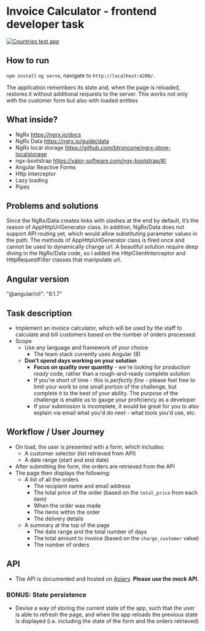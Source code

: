 # Invoice Calculator - frontend developer task

[![Countries test app](https://img.youtube.com/vi/JbgySQWSOaw/0.jpg)](https://www.youtube.com/watch?v=JbgySQWSOaw)

## How to run

`npm install`
`ng serve`, navigate to `http://localhost:4200/`.

The application remembers its state and, when the page is reloaded, restores it without additional requests to the server. This works not only with the customer form but also with loaded entities

## What inside?
* NgRx https://ngrx.io/docs
* NgRx Data https://ngrx.io/guide/data  
* NgRx local storage https://github.com/btroncone/ngrx-store-localstorage
* ngx-bootstrap https://valor-software.com/ngx-bootstrap/#/
* Angular Reactive Forms
* Http Interceptor
* Lazy loading
* Pipes

## Problems and solutions

Since the NgRx/Data creates links with slashes at the end by default, it’s the reason of AppHttpUrlGenerator class. In addition, NgRx/Data does not support API routing yet, which would allow substituting parameter values in the path. The methods of AppHttpUrlGenerator class is fired once and cannot be used to dynamically change url. A beautiful solution require deep diving in the NgRx/Data code, so I added the HttpClientInterceptor and HttpRequestFilter classes that manipulate url.

## Angular version

"@angular/cli": "9.1.7"

## Task description

* Implement an invoice calculator, which will be used by the staff to
  calculate and bill customers based on the number of orders processed.
* Scope
  * Use any language and framework of your choice
    * The team stack currently uses Angular (8)
  * **Don't spend days working on your solution**
    * **Focus on quality over quantity** - we're looking for *production ready*
      code, rather than a rough-and-ready complete solution
    * If you're short of time - this is *perfectly fine* - please feel free to
      limit your work to one small portion of the challenge, but complete it
      to the best of your ability. The purpose of the challenge is enable us
      to gauge your proficiency as a developer
    * If your submission is incomplete, it would be great for you to also
      explain via email what you'd do next - what tools you'd use, etc.

## Workflow / User Journey
* On load, the user is presented with a form, which includes:
  * A customer selector (list retrieved from API)
  * A date range (start and end date)
* After submitting the form, the orders are retrieved from the API
* The page then displays the following:
  * A list of all the orders
    * The recipient name and email address
    * The total price of the order (based on the `total_price` from each item)
    * When the order was made
    * The items within the order
    * The delivery details
  * A summary at the top of the page
    * The date range and the total number of days
    * The total amount to invoice (based on the `charge_customer` value)
    * The number of orders

## API
* The API is documented and hosted on [Apiary](https://byrd1.docs.apiary.io/#).
  **Please use the mock API**.

### BONUS: State persistence
* Devise a way of storing the current state of the app, such that the user is
  able to refresh the page, and when the app reloads the previous state is
  displayed (i.e. including the state of the form and the orders retrieved)
